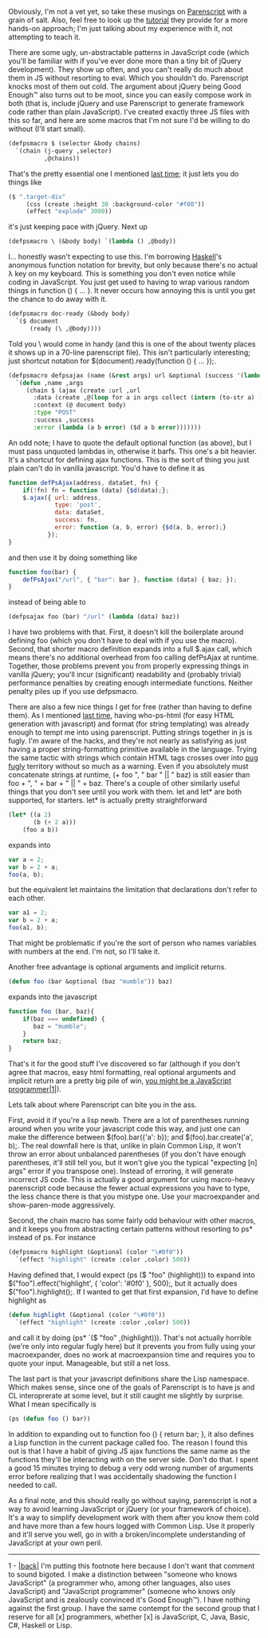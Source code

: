 Obviously, I'm not a vet yet, so take these musings on [Parenscript](http://common-lisp.net/project/parenscript/) with a grain of salt. Also, feel free to look up the [tutorial](http://common-lisp.net/project/parenscript/tutorial.html) they provide for a more hands-on approach; I'm just talking about my experience with it, not attempting to teach it.

There are some ugly, un-abstractable patterns in JavaScript code (which you'll be familiar with if you've ever done more than a tiny bit of jQuery development). They show up often, and you can't really do much about them in JS without resorting to eval. Which you shouldn't do. Parenscript knocks most of them out cold. The argument about jQuery being Good Enough™ also turns out to be moot, since you can easily compose work in both (that is, include jQuery and use Parenscript to generate framework code rather than plain JavaScript). I've created exactly three JS files with this so far, and here are some macros that I'm not sure I'd be willing to do without (I'll start small).

```lisp
(defpsmacro $ (selector &body chains)
  `(chain (j-query ,selector)
          ,@chains))

```

That's the pretty essential one I mentioned [last time](http://langnostic.blogspot.com/2011/03/parenscript.html); it just lets you do things like

```lisp
($ ".target-div" 
     (css (create :height 30 :background-color "#f00")) 
     (effect "explode" 3000))

```

it's just keeping pace with jQuery. Next up 

```lisp
(defpsmacro \ (&body body) `(lambda () ,@body))

```

I... honestly wasn't expecting to use this. I'm borrowing [Haskell](http://www.haskell.org/haskellwiki/Haskell)'s anonymous function notation for brevity, but only because there's no actual λ key on my keyboard. This is something you don't even notice while coding in JavaScript. You just get used to having to wrap various random things in function () { ... }. It never occurs how annoying this is until you get the chance to do away with it.

```lisp
(defpsmacro doc-ready (&body body)
  `($ document
      (ready (\ ,@body))))

```

Told you \ would come in handy (and this is one of the about twenty places it shows up in a 70-line parenscript file). This isn't particularly interesting; just shortcut notation for $(document).ready(function () { ... });.

```lisp
(defpsmacro defpsajax (name (&rest args) url &optional (success '(lambda (data) ($d data))))
  `(defun ,name ,args
     (chain $ (ajax (create :url ,url
       :data (create ,@(loop for a in args collect (intern (to-str a) :keyword) collect a))
       :context (@ document body)
       :type "POST"
       :success ,success
       :error (lambda (a b error) ($d a b error)))))))

```

An odd note; I have to quote the default optional function (as above), but I must pass unquoted lambdas in, otherwise it barfs. This one's a bit heavier. It's a shortcut for defining ajax functions. This is the sort of thing you just plain can't do in vanilla javascript. You'd have to define it as

```javascript
function defPsAjax(address, dataSet, fn) {
    if(!fn) fn = function (data) {$d(data);};
    $.ajax({ url: address,
             type: 'post',
             data: dataSet,
             success: fn,
             error: function (a, b, error) {$d(a, b, error);}
           });
}
```

and then use it by doing something like

```javascript
function foo(bar) {
    defPsAjax("/url", { "bar": bar }, function (data) { baz; }); 
}
```

instead of being able to

```lisp
(defpsajax foo (bar) "/url" (lambda (data) baz))

```

I have two problems with that. First, it doesn't kill the boilerplate around defining foo (which you don't have to deal with if you use the macro). Second, that shorter macro definition expands into a full $.ajax call, which means there's no additional overhead from foo calling defPsAjax at runtime. Together, those problems prevent you from properly expressing things in vanilla jQuery; you'll incur (significant) readability and (probably trivial) performance penalties by creating enough intermediate functions. Neither penalty piles up if you use defpsmacro.

There are also a few nice things I get for free (rather than having to define them). As I mentioned [last time](http://langnostic.blogspot.com/2011/03/parenscript.html), having who-ps-html (for easy HTML generation with javascript) and format (for string templating) was already enough to tempt me into using parenscript. Putting strings together in js is fugly. I'm aware of the hacks, and they're not nearly as satisfying as just having a proper string-formatting primitive available in the language. Trying the same tactic with strings which contain HTML tags crosses over into [pug fugly](http://marketthoughtsandanalysis.blogspot.com/2010/05/ugly-ugly.html) territory without so much as a warning. Even if you absolutely must concatenate strings at runtime, (+ foo ", " bar " || " baz) is still easier than foo + ", " + bar + " || " + baz. There's a couple of other similarly useful things that you don't see until you work with them. let and let* are both supported, for starters. let* is actually pretty straightforward

```lisp
(let* ((a 2)
       (b (+ 2 a)))
    (foo a b))

```

expands into

```javascript
var a = 2;
var b = 2 + a;
foo(a, b);
```

but the equivalent let maintains the limitation that declarations don't refer to each other.

```javascript
var a1 = 2;
var b = 2 + a;
foo(a1, b);
```

That might be problematic if you're the sort of person who names variables with numbers at the end. I'm not, so I'll take it.

Another free advantage is optional arguments and implicit returns.

```lisp
(defun foo (bar &optional (baz "mumble")) baz)

```

expands into the javascript

```javascript
function foo (bar, baz){
    if(baz === undefined) {
       baz = "mumble";
    }
    return baz;
}
```

That's it for the good stuff I've discovered so far (although if you don't agree that macros, easy html formatting, real optional arguments and implicit return are a pretty big pile of win, [you might be a JavaScript programmer](http://en.wikipedia.org/wiki/Jeff_Foxworthy)<a name="onparenscriptn1"></a>[|1|](#onparenscriptf1)). 

Lets talk about where Parenscript can bite you in the ass.

First, avoid it if you're a lisp newb. There are a lot of parentheses running around when you write your javascript code this way, and just one can make the difference between $(foo).bar({'a': b}); and $(foo).bar.create('a', b);. The real downfall here is that, unlike in plain Common Lisp, it won't throw an error about unbalanced parentheses (if you don't have enough parentheses, it'll still tell you, but it won't give you the typical "expecting [n] args" error if you transpose one). Instead of erroring, it will generate incorrect JS code. This is actually a good argument for using macro-heavy parenscript code because the fewer actual expressions you have to type, the less chance there is that you mistype one. Use your macroexpander and show-paren-mode aggressively.

Second, the chain macro has some fairly odd behaviour with other macros, and it keeps you from abstracting certain patterns without resorting to ps* instead of ps. For instance

```lisp
(defpsmacro highlight (&optional (color "\#0f0"))
  `(effect "highlight" (create :color ,color) 500))

```

Having defined that, I would expect (ps ($ "foo" (highlight))) to expand into $("foo").effect('highlight', { 'color': '#0f0' }, 500);, but it actually does $("foo").highlight();. If I wanted to get that first expansion, I'd have to define highlight as 

```lisp
(defun highlight (&optional (color "\#0f0"))
  `(effect "highlight" (create :color ,color) 500))

```

and call it by doing (ps* `($ "foo" ,(highlight))). That's not actually horrible (we're only into regular fugly here) but it prevents you from fully using your macroexpander, does no work at macroexpansion time and requires you to quote your input. Manageable, but still a net loss.

The last part is that your javascript definitions share the Lisp namespace. Which makes sense, since one of the goals of Parenscript is to have js and CL interoprerate at some level, but it still caught me slightly by surprise. What I mean specifically is

```lisp
(ps (defun foo () bar))
```

In addition to expanding out to function foo () { return bar; }, it also defines a Lisp function in the current package called foo. The reason I found this out is that I have a habit of giving JS ajax functions the same name as the functions they'll be interacting with on the server side. Don't do that. I spent a good 15 minutes trying to debug a very odd wrong number of arguments error before realizing that I was accidentally shadowing the function I needed to call.

As a final note, and this should really go without saying, parenscript is not a way to avoid learning JavaScript or jQuery (or your framework of choice). It's a way to simplify development work with them after you know them cold and have more than a few hours logged with Common Lisp. Use it properly and it'll serve you well, go in with a broken/incomplete understanding of JavaScript at your own peril.

* * *

1 - <a name="onparenscriptf1"></a>[|back|](#onparenscriptn1) I'm putting this footnote here because I don't want that comment to sound bigoted. I make a distinction between "someone who knows JavaScript" (a programmer who, among other languages, also uses JavaScript) and "JavaScript programmer" (someone who knows only JavaScript and is zealously convinced it's Good Enough™). I have nothing against the first group. I have the same contempt for the second group that I reserve for all [x] programmers, whether [x] is JavaScript, C, Java, Basic, C#, Haskell or Lisp.
